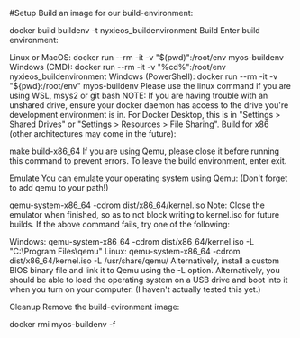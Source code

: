 #Setup
Build an image for our build-environment:

docker build buildenv -t nyxieos_buildenvironment
Build
Enter build environment:

Linux or MacOS: docker run --rm -it -v "$(pwd)":/root/env myos-buildenv
Windows (CMD): docker run --rm -it -v "%cd%":/root/env nyxieos_buildenvironment
Windows (PowerShell): docker run --rm -it -v "${pwd}:/root/env" myos-buildenv
Please use the linux command if you are using WSL, msys2 or git bash
NOTE: If you are having trouble with an unshared drive, ensure your docker daemon has access to the drive you're development environment is in. For Docker Desktop, this is in "Settings > Shared Drives" or "Settings > Resources > File Sharing".
Build for x86 (other architectures may come in the future):

make build-x86_64
If you are using Qemu, please close it before running this command to prevent errors.
To leave the build environment, enter exit.

Emulate
You can emulate your operating system using Qemu: (Don't forget to add qemu to your path!)

qemu-system-x86_64 -cdrom dist/x86_64/kernel.iso
Note: Close the emulator when finished, so as to not block writing to kernel.iso for future builds.
If the above command fails, try one of the following:

Windows: qemu-system-x86_64 -cdrom dist/x86_64/kernel.iso -L "C:\Program Files\qemu"
Linux: qemu-system-x86_64 -cdrom dist/x86_64/kernel.iso -L /usr/share/qemu/
Alternatively, install a custom BIOS binary file and link it to Qemu using the -L option.
Alternatively, you should be able to load the operating system on a USB drive and boot into it when you turn on your computer. (I haven't actually tested this yet.)

Cleanup
Remove the build-evironment image:

docker rmi myos-buildenv -f